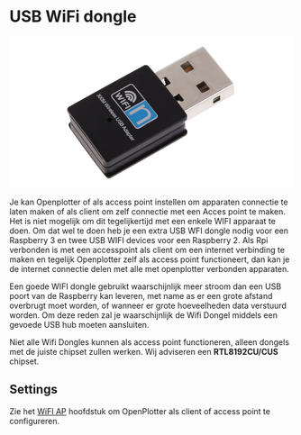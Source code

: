 # USB WiFi dongle

![](../en/wifi.png)

Je kan Openplotter of als access point instellen om apparaten connectie te laten maken of als client om zelf connectie met een Acces point te maken. Het is niet mogelijk om dit tegelijkertijd met een enkele WIFI apparaat te doen. Om dat wel te doen heb je een extra USB WFI dongle nodig voor een Raspberry 3 en twee USB WIFI devices voor een Raspberry 2.
Als Rpi verbonden is met een accesspoint als client om een internet verbinding te maken en tegelijk Openplotter zelf als access point functioneert, dan kan je de internet connectie delen met alle met openplotter verbonden apparaten. 

Een goede WIFI dongle gebruikt waarschijnlijk meer stroom dan een USB poort van de Raspberry kan leveren, met name as er een grote afstand overbrugt moet worden, of wanneer er grote hoeveelheden data verstuurd worden. Om deze reden zal je waarschijnlijk de Wifi Dongel middels een gevoede USB hub moeten aansluiten.  

Niet alle Wifi Dongles kunnen als access point functioneren, alleen dongels met de juiste chipset zullen werken. Wij adviseren een  **RTL8192CU/CUS** chipset.

## Settings

Zie het [WiFI AP](/wifi-ap.md) hoofdstuk om OpenPlotter als client of access point te configureren.
